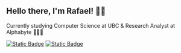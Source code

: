 ## Hello there, I'm Rafael! 👋🏼

Currently studying Computer Science at UBC & Research Analyst at Alphabyte 🧑🏻‍💻

[![Static Badge](https://img.shields.io/badge/-LinkedIn-blue)](https://www.linkedin.com/in/parkrafael/)
[![Static Badge](https://img.shields.io/badge/-Email-red)](mailto:yourname@example.com)

<!--
**parkrafael/parkrafael** is a ✨ _special_ ✨ repository because its `README.md` (this file) appears on your GitHub profile.

Here are some ideas to get you started:

- 🔭 I’m currently working on ...
- 🌱 I’m currently learning ...
- 👯 I’m looking to collaborate on ...
- 🤔 I’m looking for help with ...
- 💬 Ask me about ...
- 📫 How to reach me: ...
- 😄 Pronouns: ...
- ⚡ Fun fact: ...
-->
